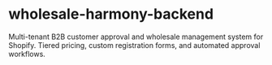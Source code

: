 # wholesale-harmony-backend
Multi-tenant B2B customer approval and wholesale management system for Shopify. Tiered pricing, custom registration forms, and automated approval workflows.

